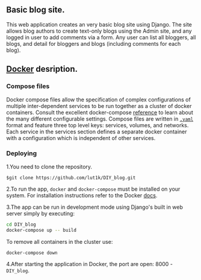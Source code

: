 ## Basic blog site.

This web application creates an very basic blog site using Django. The site allows blog authors to create text-only 
blogs using the Admin site, and any logged in user to add comments via a form. Any user can list all bloggers, all 
blogs, and detail for bloggers and blogs (including comments for each blog).

## [Docker](https://www.docker.com/) desription.

### Compose files
Docker compose files allow the specification of complex configurations of multiple inter-dependent
services to be run together as a cluster of docker containers. Consult the excellent docker-compose
[reference](https://docs.docker.com/compose/compose-file/) to learn about the many different
configurable settings. Compose files are written in [`.yaml`](http://yaml.org/) format and feature three
top level keys: services, volumes, and networks. Each service in the services section defines a 
separate docker container with a configuration which is independent of other services.

### Deploying
1.You need to clone the repository.

`$git clone https://github.com/lut1k/DIY_blog.git`

2.To run the app, `docker` and `docker-compose` must be installed on your system. For installation
instructions refer to the Docker [docs](https://docs.docker.com/compose/install/). 

3.The app can be run in development mode using Django's built in web server simply by executing:

```bash
cd DIY_blog
docker-compose up -- build
```

To remove all containers in the cluster use:

```bash
docker-compose down
```

4.After starting the application in Docker, the port are open: 8000 - `DIY_blog`.